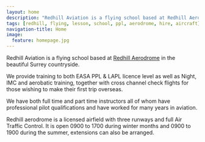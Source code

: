 ```yaml
---
layout: home
description: "Redhill Aviation is a flying school based at Redhill Aerodrome"
tags: [redhill, flying, lesson, school, ppl, aerodrome, hire, aircraft]
navigation-title: Home
image:
  feature: homepage.jpg
---
```


<p>Redhill Aviation is a flying school based at <a href="http://www.redhillaerodrome.com/">Redhill Aerodrome</a> in the beautiful Surrey countryside.
</p><p>We provide training to both EASA PPL & LAPL licence level as well as Night, IMC and aerobatic training, together with cross channel check flights for those wishing to make their first trip overseas.

</p><p>We have both full time and part time instructors all of whom have professional pilot qualifications and have worked for many years in aviation.
</p><p>Redhill aerodrome is a licensed airfield with three runways and full Air Traffic Control. It is open 0900 to 1700 during winter months and 0900 to 1900 during the summer, extensions can also be arranged.</p>
